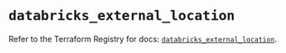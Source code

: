 # `databricks_external_location`

Refer to the Terraform Registry for docs: [`databricks_external_location`](https://registry.terraform.io/providers/databricks/databricks/1.60.0/docs/resources/external_location).
